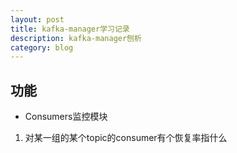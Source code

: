```yaml
---
layout: post
title: kafka-manager学习记录
description: kafka-manager刨析
category: blog
---
```


## 功能

- Consumers监控模块

1. 对某一组的某个topic的consumer有个恢复率指什么




